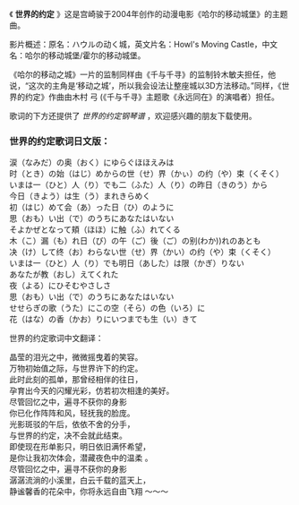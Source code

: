 

《 **世界的约定** 》这是宫崎骏于2004年创作的动漫电影《哈尔的移动城堡》的主题曲。

影片概述：原名：ハウルの动く城，英文片名：Howl's Moving Castle，中文名：哈尔的移动城堡/霍尔的移动城堡。

《哈尔的移动之城》一片的监制同样由《千与千寻》的监制铃木敏夫担任，他说，“这次的主角是‘移动之城’，所以我会设法让整座城以3D方法移动。”同样，《世界的约定》作曲由木村
弓 (《千与千寻》主题歌《永远同在》的演唱者）担任。

歌词的下方还提供了 _世界的约定钢琴谱_ ，欢迎感兴趣的朋友下载使用。

### 世界的约定歌词日文版：

涙（なみだ）の奥（おく）にゆらぐほほえみは  
时（とき）の始（はじ）めからの世（せ）界（かぃ）の约（や）束（くそく）  
いまは一（ひと）人（り）でも二（ふた）人（り）の昨日（きのう）から  
今日（きよう）は生（う）まれきらめく  
初（はじ）めて会（あ）った日（ひ）のように  
思（おも）い出（で）のうちにあなたはいない  
そよかぜとなって頬（ほほ）に触（ふ）れてくる  
木（こ）漏（も）れ日（び）の午（ご）後（ご）の别(わか))れのあとも  
决（け）して终（お）わらない世（せ）界（かい）の约（や）束（くそく）  
いまは一（ひと）人（り）でも明日（あした）は限（かぎ）りない  
あなたが教（おし）えてくれた  
夜（よる）にひそむやさしさ  
思（おも）い出（で）のうちにあなたはいない  
せせらぎの歌（うた）にこの空（そら）の色（いろ）に  
花（はな）の香（かお）りにいつまでも生（い）きて

世界的约定歌词中文翻译：

晶莹的泪光之中，微微摇曳着的笑容。  
万物初始值之际，与世界许下的约定。  
此时此刻的孤单，那曾经相伴的往日，  
孕育出今天的闪耀光彩，仿若初次相逢的美好。  
尽管回忆之中，遍寻不获你的身影  
你已化作阵阵和风，轻抚我的脸庞。  
光影斑驳的午后，依依不舍的分手，  
与世界的约定，决不会就此结束。  
即使现在形单影只，明日依旧满怀希望，  
是你让我初次体会，潜藏夜色中的温柔 。  
尽管回忆之中，遍寻不获你的身影  
潺潺流淌的小溪里，白云千载的蓝天上，  
静谧馨香的花朵中，你将永远自由飞翔 ～～～

